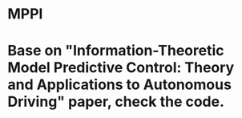 # MPPI

# Base on "Information-Theoretic Model Predictive Control: Theory and Applications to Autonomous Driving" paper, check the code.
